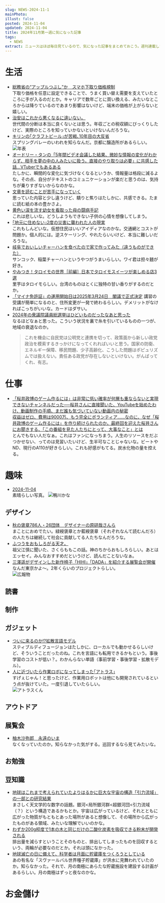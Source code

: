 ```yaml
---
slug: NEWS-2024-11-1
mainPhoto: 
illust: false
posted: 2024-11-04
updated: 2024-11-04
title: 2024年11月第一週に気になった記事
tags:
  - NEWS
extract: ニュースはほぼ毎日見ているので、気になった記事をまとめておこう。週刊連載したい。
---
```

# 生活

- [総務省の“アップルつぶし”か　スマホ下取り価格規制](https://ascii.jp/elem/000/004/231/4231933/4/)  
  下取り価格を任意に設定できることで、うまく買い替え需要を支えていたところに手が入るのだとか。キャリアで数年ごとに買い換える、みたいなところからは降りているのであまり影響はないけど、端末の価格が上がらないと嬉しい。
- [治安はこれから悪くなるに違いない。](https://blog.tinect.jp/?p=88067)  
  世代間の分断は本当に良くないとは思う。年収ごとの税収額にびっくりしたけど、実際のところを知っていかないといけないんだろうな。
- [キリンの｢クラフトビール｣が苦戦､10年目の大反省](https://toyokeizai.net/articles/-/835762?page=3)  
  スプリングバレーのいわれを知らなんだ。京都に醸造所があるらしい。
  ![年表](images/news/2024/2024-11-04-NEWS/01.png)
- [オードリー・タンの「5年間ビデオ会議した結果、微妙な情報の変化がわからず、相手を夢の中の人みたいに扱う。直接のやり取りは必要」に共感した話…VTuberでもあるある](https://togetter.com/li/2459275)  
  たしかに、瞬間的な変化に気づけなくなるというか、情報量は格段に減るよな。その点、自分がテキストのコミュニケーションが楽だと思うのは、気持ちが乗りすぎないからなのかな。
- [文章を読むことが苦手になっていく](https://blog.3qe.us/entry/2024/11/02/044339)  
  思っていた内容と少し違うけど、驕りと焦りはたしかに、共感できる。たまに読む紙の本の豊かさよ。
- [黄色い涙を流す幼女を看取った母の闘病手記](https://toyokeizai.net/articles/-/837101?page=10)  
  これは悲しいな。どうしようもできない子供の心情を想像してしまう。
- [｢地元に住めない｣2度の災害に襲われた人の現実](https://toyokeizai.net/articles/-/837479)  
  これもしんどいな。仮想住民はいいアイディアなのかな。交通網とコストが問題か。個人的には。逆スケーリング、やれたらいいけど、本当に難しいだろうな。
- [岐阜でおいしいチャーハンを食べたので家で作ってみた（違うものができた）](https://dailyportalz.jp/kiji/sancock-chanan-tsukuru)  
  サンコック、稲葉チャーハンというやつがうまいらしい。ワイ君は担々麺が好き。
- [やみつき！タロイモの世界［前編］日本でタロイモスイーツが楽しめる店3選](https://80c.jp/column/20241031-1.html?utm_source=rss&utm_medium=rss&utm_campaign=20241031-1)  
  里芋はタロイモらしい。台湾のものはとくに独特の甘い香りがするのだとか。
- [「マイナ免許証」の運用開始日は2025年3月24日　閣議で正式決定](https://www.itmedia.co.jp/mobile/articles/2410/29/news149.html)  講習の受講が簡単になるのと、住所変更が一発で終わるらしい。デメリットがなければこっちがいいな。カードはダサい。
- [2024年の衆議院議員総選挙はひどいものだったなあと思った](http://finalvent.cocolog-nifty.com/fareastblog/2024/10/post-042148.html)  
  なるほどなぁと思った。こういう状況を裏で糸を引いているものの一つが、地域の衰退なのか。  
  > これを機会に自民党は公明党と連携を切って、政策面から新しい政党政治を模索するきっかけになってくれればいいと思う。国家の防衛、エネルギー保障、移民問題、少子高齢化、こうした問題はポピュリズムでは扱えない。責任ある政党が存在しないといけない。がんばってくれ、有志。
# 仕事

- [「桜井政博のゲーム作るには」は非常に低い確率が何層も重ならないと実現できないチャンネルだった──桜井さんに直接聞いた、YouTubeを始めたわけ、動画制作の手順、まだ誰も気づいていない動画内の秘密](https://news.denfaminicogamer.jp/interview/221228a/3)  
  [収益はゼロ、費用は9000万、もう完全にボランティア……なのに、なぜ「桜井政博のゲーム作るには」を作り続けられたのか。最終回を迎えた桜井さんにお聞きする、「この番組を見た人たちにとって、大事なこと」とは](https://news.denfaminicogamer.jp/interview/241105s/4)  
  とんでもない人だなぁ。これはファンになっちまう。人生のリソースをだぶつかせない、ってのは見習いたいけど、生半可なことじゃないな。ビートやND、現行のA110が好きらしい。これも好感がもてる。炭水化物の量を控える。

# 趣味

- [2024-11-04](https://akarusa.hatenablog.com/entry/2024/11/04/074656)  
  素晴らしい写真。
   ![鴨川かな](images/news/2024/2024-11-04-NEWS/03.png)

## デザイン

- [秋の褒章786人・26団体　デザイナーの原研哉さんら](https://www.nikkei.com/article/DGXZQOUE319XQ0R31C24A0000000/)  
  まことにおめでたい。緑綬褒章とか藍綬褒章（それぞれなんて読むんだろ）の人たちは継続して社会に貢献してる人たちなんだろうな。
- [ふつうをおもしろがる天才。](https://www.1101.com/n/s/sobue_sakuramomoko/2024-11-06.html)  
  祖父江慎に聞いた、さくらももこの話。神のちからおもしろらしい。あとはエッセイ。みんなおすすめだというけど、読んだことないなぁ。
- [三澤遥がデザインした新作椅子「HIHI」「DADA」を紹介する展覧会が開催](https://www.axismag.jp/posts/2024/11/623710.html)  
  なんだ東京かよ〜。2年くらいのプロジェクトらしい。  
  ![広報物](images/news/2024/2024-11-04-NEWS/04.png)
## 読書

## 制作

## ガジェット

- [ついに来るのか!?拡散言語モデル](https://note.com/shi3zblog/n/nf98f1af25512)  
  スティブルディフュージョンはたしかに、ローカルでも動かせるらしいけど、そういうことだったのね。これを言語にも転用できるかもという。事後学習のコストが低い？。わかんらない単語（事前学習・事後学習・拡散モデル）。
- [人に近づいたら作業ロボになってしまった｢アトラス｣](https://www.gizmodo.jp/2024/11/bostondynamics_atlas.html)  
  すげぇじゃん！と思ったけど、作業用ロボットは他にも開発されているという点が抜けていた。一度引退していたらしい。  
  ![アトラスくん](images/news/2024/2024-11-04-NEWS/02.png)
## アウトドア

## 展覧会

- [柚木沙弥郎　永遠のいま](https://www.japandesign.ne.jp/event/yunokisamiro-ima/)  
  なくなっていたのか。知らなかった気がする。巡回するなら見てみたいな。
## お勉強

## 豆知識

- [地球はこれまで考えられていたよりはるかに巨大な宇宙の構造「引力流域」の一部との研究結果](https://gigazine.net/news/20241102-cosmic-mega-structures-basin-of-attraction/)  
  まさしく天文学的な数字の話題。銀河<局所銀河群<超銀河団<引力流域（？）という構造であるかもとか。宇宙は広がっているけど、それとともに広がった物質がもともとあった場所があると想像して、その場所から広がったものがある領域、みたいな理解でいいのかな。
- [わずか200g程度で1本の木と同じだけの二酸化炭素を吸収できる粉末が開発される](https://gigazine.net/news/20241103-carbon-dioxide-capture-powder/)  
  排出量を減らすということそのものと、排出してしまったものを回収するという、両輪が必要なのだとか。それは頭になかった。
- [地球滅亡の日に備えて、科学者は月面に貯蔵庫をつくろうとしている](https://wired.jp/article/sz-scientists-want-to-build-a-doomsday-vault-on-the-moon/)  
  あの有名な「スヴァールバル世界種子貯蔵庫」が洪水に見舞われていたのか。知らなかった。それで、月の南極にあらたな貯蔵施設を建設する計画があるらしい。月の南極はずっと夜なのかな。
# お金儲け